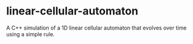# linear-cellular-automaton
A C++ simulation of a 1D linear cellular automaton that evolves over time using a simple rule.
